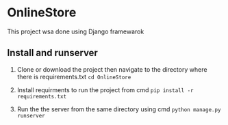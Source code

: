 # OnlineStore

This project wsa done using Django framewarok

## Install and runserver

1. Clone or download the project then navigate to the directory where there is requirements.txt
```cd OnlineStore```

2. Install requirments to run the project from cmd
```pip install -r requirements.txt```

3. Run the the server from the same directory using cmd
```python manage.py runserver```
